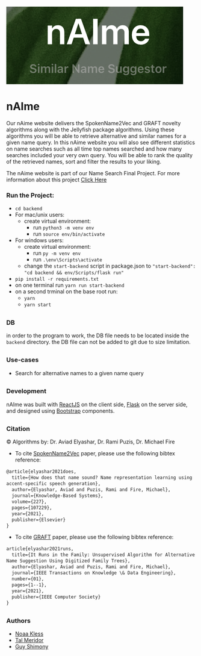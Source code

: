 ![logo](https://github.com/noaakl/naime-app/blob/main/src/images/nAIme.png)

# nAIme
Our nAime website delivers the SpokenName2Vec and GRAFT novelty algorithms along with the Jellyfish package algorithms.
Using these algorithms you will be able to retrieve alternative and similar names for a given name query.
In this nAime website you will also see different statistics on name searches such as all time top names searched and how many searches included your very own query.
You will be able to rank the quality of the retrieved names, sort and filter the results to your liking.

The nAime website is part of our Name Search Final Project.
For more information about this project [Click Here](https://github.com/noaakl/Final_Project_Names)

### Run the Project:
- `cd backend`
- For mac/unix users:
    - create virtual environment:
        - run `python3 -m venv env`
        - run `source env/bin/activate`
- For windows users:
    - create virtual environment:
        - run `py -m venv env`
        - run `.\env\Scripts\activate`
    - change the `start-backend` script in package.json to `"start-backend": "cd backend && env/Scripts/flask run"`
- `pip install -r requirements.txt`
- on one terminal run `yarn run start-backend`
- on a second trminal on the base root run:
    - `yarn`
    - `yarn start`

##

### DB

in order to the program to work, the DB file needs to be located inside the `backend` directory.
the DB file can not be added to git due to size limitation.

##

### Use-cases

- Search for alternative names to a given name query

##

### Development

nAIme was built with [ReactJS](https://reactjs.org) on the client side, [Flask](https://flask.palletsprojects.com/en/2.0.x/) on the server side, and designed using [Bootstrap](https://react-bootstrap.github.io/) components.

##

### Citation


&copy; Algorithms by: Dr. Aviad Elyashar, Dr. Rami Puzis, Dr. Michael Fire


- To cite [SpokenName2Vec](https://doi.org/10.1109/TKDE.2021.3096670) paper, please use the following bibtex reference:

```
@article{elyashar2021does,
  title={How does that name sound? Name representation learning using accent-specific speech generation},
  author={Elyashar, Aviad and Puzis, Rami and Fire, Michael},
  journal={Knowledge-Based Systems},
  volume={227},
  pages={107229},
  year={2021},
  publisher={Elsevier}
}
```

- To cite [GRAFT](https://doi.org/10.1016/j.knosys.2021.107229) paper, please use the following bibtex reference:

```
article{elyashar2021runs,
  title={It Runs in the Family: Unsupervised Algorithm for Alternative Name Suggestion Using Digitized Family Trees},
  author={Elyashar, Aviad and Puzis, Rami and Fire, Michael},
  journal={IEEE Transactions on Knowledge \& Data Engineering},
  number={01},
  pages={1--1},
  year={2021},
  publisher={IEEE Computer Society}
}
```

##

### Authors

- [Noaa Kless](https://github.com/noaakl)
- [Tal Meridor](https://github.com/talmeri)
- [Guy Shimony](https://github.com/guyshimony)
